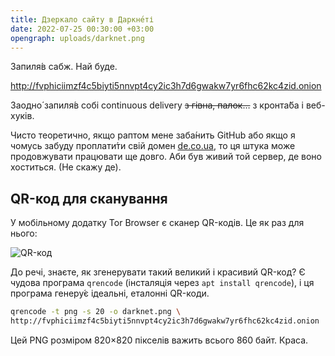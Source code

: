 ```yaml
---
title: Дзеркало сайту в Даркне́ті
date: 2022-07-25 00:30:00 +03:00
opengraph: uploads/darknet.png
---
```


Запиля́в сабж. Най буде.

<http://fvphiciimzf4c5biyti5nnvpt4cy2ic3h7d6gwakw7yr6fhc62kc4zid.onion>

Заодно́ запиля́в собі <span lang="en">continuous delivery</span> ~~з гівна, палок…~~ з кронта́ба і веб-хуків.

Чисто теоретично, якщо раптом мене заба́нить GitHub або якщо я чомусь забуду проплати́ти свій домен [de.co.ua][1], то ця штука може продовжувати працювати ще довго. Аби був живий той сервер, де воно хоститься. (Не скажу де). 


## QR-код для сканування

У мобільному додатку Tor Browser є сканер QR-кодів. Це як раз для нього:

![QR-код](/uploads/darknet.png)

До речі, знаєте, як згенерувати такий великий і красивий QR-код? Є чудова програма `qrencode` (інсталяція через `apt install qrencode`), і ця програма генеру́є ідеальні, еталонні QR-коди.

```sh
qrencode -t png -s 20 -o darknet.png \
http://fvphiciimzf4c5biyti5nnvpt4cy2ic3h7d6gwakw7yr6fhc62kc4zid.onion
```

Цей PNG розміром 820×820 пікселів важить всього 860 байт. Краса.

[1]: https://de.co.ua/
